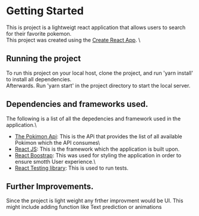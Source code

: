 # Getting Started 

This is project is a lightweigt react application that allows users to search for their favorite pokemon.\
This project was created using the [Create React App](https://github.com/facebook/create-react-app). \

## Running the project

To run this project on your local host, clone the project, and run 'yarn install' to install all dependencies.\
Afterwards. Run 'yarn start' in the project directory to start the local server.


## Dependencies and frameworks used.
The following is a list of all the depedencies and framework used in the application.\
* [The Pokimon Api](https://pokeapi.co/): This is the APi that provides the list of all available Pokimon which the API consumes\
* [React JS](https://reactjs.org/): This is the framework which the application is built upon.
* [React Boostrap](https://react-bootstrap.github.io/): This was used for styling the application in order to ensure smotth User experience.\
* [React Testing library](https://testing-library.com/docs/react-testing-library/intro/): This is used to run tests.

## Further Improvements.
Since the project is light weight any frther improvment would be UI. This might include adding function like Text prediction or animations


